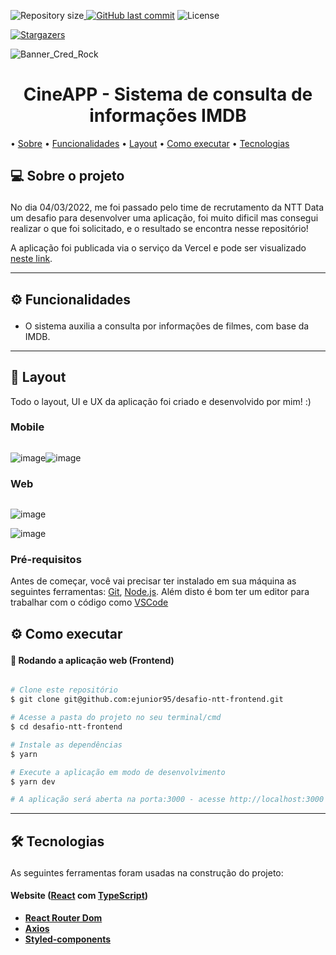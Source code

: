 <p><img alt="Repository size" src="https://img.shields.io/github/repo-size/ejunior95/desafio-ntt-frontend"><a href="https://github.com/ejunior95/desafio-ntt-frontend/commits/main"> <img alt="GitHub last commit" src="https://img.shields.io/github/last-commit/ejunior95/desafio-ntt-frontend"></a> <img alt="License" src="https://img.shields.io/badge/license-MIT-brightgreen">

<a href="https://github.com/ejunior95/desafio-ntt-frontend/stargazers"><img alt="Stargazers" src="https://img.shields.io/github/stars/ejunior95/desafio-ntt-frontend?style=social"></a>
</p>

![Banner_Cred_Rock](https://user-images.githubusercontent.com/59847806/114299621-b5be9180-9a92-11eb-915d-74a2c7cc494d.png)
<h1 align="center">CineAPP - Sistema de consulta de informações IMDB</h1>

<p>
  • <a href="#-sobre-o-projeto">Sobre</a>
  • <a href="#-funcionalidades">Funcionalidades</a>
  • <a href="#-layout">Layout</a>
  • <a href="#-como-executar-o-projeto">Como executar</a> 
  • <a href="#-tecnologias">Tecnologias</a>
</p>

## 💻 Sobre o projeto<p id="-sobre-o-projeto"></p>

No dia 04/03/2022, me foi passado pelo time de recrutamento da NTT Data um desafio para desenvolver uma aplicação, foi muito dificil mas consegui realizar o que foi solicitado, e o resultado se encontra nesse repositório!

A aplicação foi publicada via o serviço da Vercel e pode ser visualizado <a href="https://desafio-ntt-frontend-jm7fe5335-lambdatec100.vercel.app/home">neste link</a>.

---

## ⚙️ Funcionalidades<p id="-funcionalidades"></p>

- O sistema auxilia a consulta por informações de filmes, com base da IMDB.

---

## 🎨 Layout

Todo o layout, UI e UX da aplicação foi criado e desenvolvido por mim! :)

### Mobile

<p style="display: flex; align-items: center; justify-content: space-evenly; width: 100%">
  
 ![image](https://user-images.githubusercontent.com/59847806/115613146-70843600-a2c2-11eb-93a2-fdaa723ea792.png)![image](https://user-images.githubusercontent.com/59847806/115613235-885bba00-a2c2-11eb-88aa-58216363f2b7.png) 

</p>

### Web

<p style="display: flex; align-items: flex-start; justify-content: center;">

![image](https://user-images.githubusercontent.com/59847806/115612720-f3f15780-a2c1-11eb-9453-eae8b9cd0b1b.png)

![image](https://user-images.githubusercontent.com/59847806/115612958-374bc600-a2c2-11eb-9a83-b477b0065f31.png)

</p>


### Pré-requisitos

Antes de começar, você vai precisar ter instalado em sua máquina as seguintes ferramentas:
[Git](https://git-scm.com), [Node.js](https://nodejs.org/en/). 
Além disto é bom ter um editor para trabalhar com o código como [VSCode](https://code.visualstudio.com/)

## ⚙ Como executar<p id="-como-executar-o-projeto"></p>

#### 🧭 Rodando a aplicação web (Frontend)

```bash

# Clone este repositório
$ git clone git@github.com:ejunior95/desafio-ntt-frontend.git

# Acesse a pasta do projeto no seu terminal/cmd
$ cd desafio-ntt-frontend

# Instale as dependências
$ yarn

# Execute a aplicação em modo de desenvolvimento
$ yarn dev 

# A aplicação será aberta na porta:3000 - acesse http://localhost:3000

```

---

## 🛠 Tecnologias<p id="-tecnologias"></p>

As seguintes ferramentas foram usadas na construção do projeto:

#### **Website**  ([React](https://reactjs.org/) com [TypeScript](https://www.typescriptlang.org/))

-   **[React Router Dom](https://github.com/ReactTraining/react-router/tree/master/packages/react-router-dom)**
-   **[Axios](https://github.com/axios/axios)**
-   **[Styled-components](https://styled-components.com/)**
